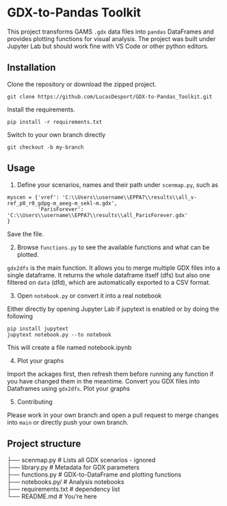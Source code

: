 # GDX-to-Pandas Toolkit

This project transforms GAMS `.gdx` data files into `pandas` DataFrames and provides plotting functions for visual analysis. The project was built under Jupyter Lab but should work fine with VS Code or other python editors.

## Installation

Clone the repository or download the zipped project. 

```
git clone https://github.com/LucasDesport/GDX-to-Pandas_Toolkit.git
```

Install the requirements.

```
pip install -r requirements.txt
```

Switch to your own branch directly

```
git checkout -b my-branch
```

## Usage

1. Define your scenarios, names and their path under `scenmap.py`, such as

```
myscen = {'vref': 'C:\\Users\\username\\EPPA7\\results\\all_v-ref_p0_r0_gdpg-m_aeeg-m_sekl-m.gdx',
          'ParisForever': 'C:\\Users\\username\\EPPA7\\results\\all_ParisForever.gdx'
}
```

Save the file.

2. Browse `functions.py` to see the available functions and what can be plotted.

`gdx2dfs` is the main function. It allows you to merge multiple GDX files into a single dataframe. It returns the whole dataframe itself (dfs) but also one filtered on `data` (dfd), which are automatically exported to a CSV format.

3. Open `notebook.py` or convert it into a real notebook

Either directly by opening Jupyter Lab if jupytext is enabled or by doing the following

```
pip install jupytext
jupytext notebook.py --to notebook
```

This will create a file named notebook.ipynb

4. Plot your graphs

Import the ackages first, then refresh them before running any function if you have changed them in the meantime.
Convert you GDX files into Dataframes using `gdx2dfs`.
Plot your graphs

5. Contributing

Please work in your own branch and open a pull request to merge changes into `main` or directly push your own branch.

## Project structure

├── scenmap.py # Lists all GDX scenarios - ignored  
├── library.py # Metadata for GDX parameters  
├── functions.py # GDX-to-DataFrame and plotting functions  
├── notebooks.py/ # Analysis notebooks  
├── requirements.txt # dependency list  
└── README.md # You're here  
